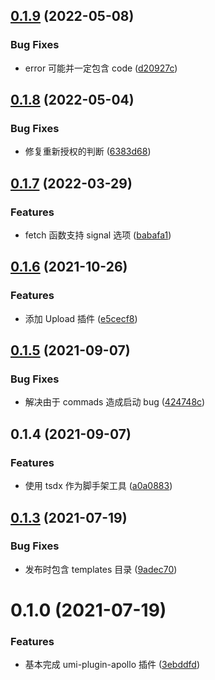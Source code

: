 ## [0.1.9](https://github.com/limaofeng/umi-plugin-apollo/compare/v0.1.8...v0.1.9) (2022-05-08)


### Bug Fixes

* error 可能并一定包含 code ([d20927c](https://github.com/limaofeng/umi-plugin-apollo/commit/d20927c4cb12c248c8c7032467776d8e34ed386b))



## [0.1.8](https://github.com/limaofeng/umi-plugin-apollo/compare/v0.1.7...v0.1.8) (2022-05-04)


### Bug Fixes

* 修复重新授权的判断 ([6383d68](https://github.com/limaofeng/umi-plugin-apollo/commit/6383d68fa27e58793a6e236f65596136a30c2811))



## [0.1.7](https://github.com/limaofeng/umi-plugin-apollo/compare/v0.1.6...v0.1.7) (2022-03-29)


### Features

* fetch 函数支持 signal 选项 ([babafa1](https://github.com/limaofeng/umi-plugin-apollo/commit/babafa12c2b01c299e5461b955fb50d93bbdb128))



## [0.1.6](https://github.com/limaofeng/umi-plugin-apollo/compare/v0.1.5...v0.1.6) (2021-10-26)


### Features

* 添加 Upload 插件 ([e5cecf8](https://github.com/limaofeng/umi-plugin-apollo/commit/e5cecf8fb68721b525c3e3f49f30f9e01f51cac1))



## [0.1.5](https://github.com/limaofeng/umi-plugin-apollo/compare/v0.1.4...v0.1.5) (2021-09-07)


### Bug Fixes

* 解决由于 commads 造成启动 bug ([424748c](https://github.com/limaofeng/umi-plugin-apollo/commit/424748c5915e8dd1b23421e406138229bd0c334a))



## 0.1.4 (2021-09-07)


### Features

* 使用 tsdx 作为脚手架工具 ([a0a0883](https://github.com/limaofeng/umi-plugin-apollo/commit/a0a0883c2f254a5df1bbf4057fc023f528571e92))



## [0.1.3](https://github.com/limaofeng/umi-plugin-apollo/compare/v0.1.0...v0.1.3) (2021-07-19)


### Bug Fixes

* 发布时包含 templates 目录 ([9adec70](https://github.com/limaofeng/umi-plugin-apollo/commit/9adec706e20bf234e23729ae963d98810996f5d9))

# 0.1.0 (2021-07-19)


### Features

* 基本完成 umi-plugin-apollo 插件 ([3ebddfd](https://github.com/limaofeng/umi-plugin-apollo/commit/3ebddfd4afe16155e5e837cab756f7e3f39a7cd3))



